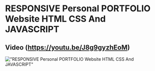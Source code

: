 # RESPONSIVE Personal PORTFOLIO Website HTML CSS And JAVASCRIPT

## Video (https://youtu.be/J8g9gyzhEoM)

!["RESPONSIVE Personal PORTFOLIO Website HTML CSS And JAVASCRIPT"](https://github.com/UmarSyed4461/Portfolio-CVIP/sceenshot.png "RESPONSIVE Personal PORTFOLIO Website HTML CSS And JAVASCRIPT")
